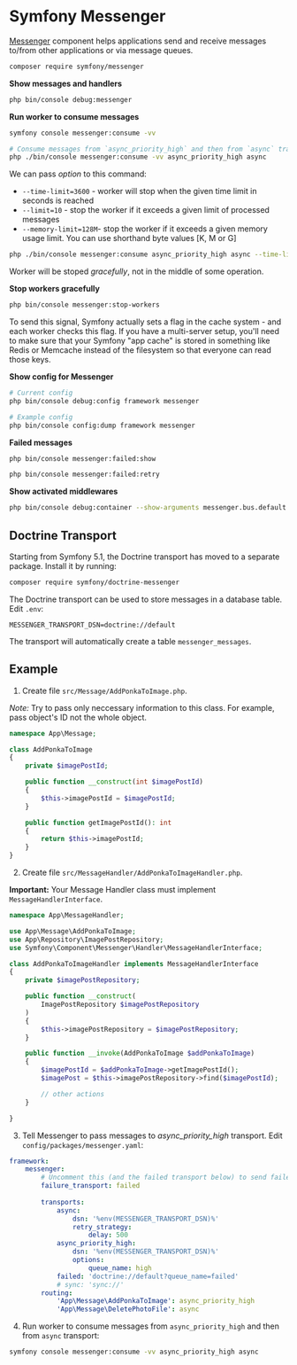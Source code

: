 # Symfony Messenger

[Messenger](https://symfony.com/doc/current/components/messenger.html) component helps applications send and receive messages to/from other applications or via message queues.

```bash
composer require symfony/messenger
```

**Show messages and handlers**

```bash
php bin/console debug:messenger
```

**Run worker to consume messages**

```bash
symfony console messenger:consume -vv

# Consume messages from `async_priority_high` and then from `async` transport
php ./bin/console messenger:consume -vv async_priority_high async
```

We can pass *option* to this command:

- `--time-limit=3600` - worker will stop when the given time limit in seconds is reached
- `--limit=10` - stop the worker if it exceeds a given limit of processed messages
- `--memory-limit=128M`- stop the worker if it exceeds a given memory usage limit. You can use shorthand byte values [K, M or G]

```bash
php ./bin/console messenger:consume async_priority_high async --time-limit=3600
```
Worker will be stoped *gracefully*, not in the middle of some operation.

**Stop workers gracefully**

```bash
php bin/console messenger:stop-workers
```
To send this signal, Symfony actually sets a flag in the cache system - and each worker checks this flag. 
If you have a multi-server setup, you'll need to make sure that your Symfony "app cache" is stored in something 
like Redis or Memcache instead of the filesystem so that everyone can read those keys.

**Show config for Messenger**

```bash
# Current config
php bin/console debug:config framework messenger

# Example config
php bin/console config:dump framework messenger
```

**Failed messages**

```bash
php bin/console messenger:failed:show

php bin/console messenger:failed:retry
```

**Show activated middlewares**

```bash
php bin/console debug:container --show-arguments messenger.bus.default.inner
```

## Doctrine Transport

Starting from Symfony 5.1, the Doctrine transport has moved to a separate package. Install it by running:

```bash
composer require symfony/doctrine-messenger
```

The Doctrine transport can be used to store messages in a database table. Edit `.env`:

```
MESSENGER_TRANSPORT_DSN=doctrine://default
```
The transport will automatically create a table `messenger_messages`.

## Example

1. Create file `src/Message/AddPonkaToImage.php`. 

*Note:* Try to pass only neccessary information to this class. For example, pass object's ID not the whole object.

```php
namespace App\Message;

class AddPonkaToImage
{
    private $imagePostId;

    public function __construct(int $imagePostId)
    {
        $this->imagePostId = $imagePostId;
    }

    public function getImagePostId(): int
    {
        return $this->imagePostId;
    }
}
```

2. Create file `src/MessageHandler/AddPonkaToImageHandler.php`. 

**Important:** Your Message Handler class must implement `MessageHandlerInterface`. 

```php
namespace App\MessageHandler;

use App\Message\AddPonkaToImage;
use App\Repository\ImagePostRepository;
use Symfony\Component\Messenger\Handler\MessageHandlerInterface;

class AddPonkaToImageHandler implements MessageHandlerInterface
{
    private $imagePostRepository;

    public function __construct(
        ImagePostRepository $imagePostRepository
    )
    {
        $this->imagePostRepository = $imagePostRepository;
    }

    public function __invoke(AddPonkaToImage $addPonkaToImage)
    {
        $imagePostId = $addPonkaToImage->getImagePostId();
        $imagePost = $this->imagePostRepository->find($imagePostId);

        // other actions
    }

}
```

3. Tell Messenger to pass messages to *async_priority_high* transport. Edit `config/packages/messenger.yaml`:

```yaml
framework:
    messenger:
        # Uncomment this (and the failed transport below) to send failed messages to this transport for later handling.
        failure_transport: failed
        
        transports:
            async:
                dsn: '%env(MESSENGER_TRANSPORT_DSN)%'
                retry_strategy:
                    delay: 500
            async_priority_high:
                dsn: '%env(MESSENGER_TRANSPORT_DSN)%'
                options:
                    queue_name: high
            failed: 'doctrine://default?queue_name=failed'
            # sync: 'sync://'
        routing:
            'App\Message\AddPonkaToImage': async_priority_high
            'App\Message\DeletePhotoFile': async
```

4. Run worker to consume messages from `async_priority_high` and then from `async` transport:

```bash
symfony console messenger:consume -vv async_priority_high async
```
